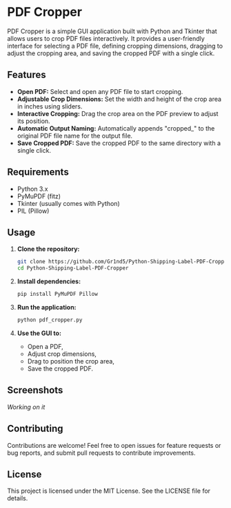 # PDF Cropper

PDF Cropper is a simple GUI application built with Python and Tkinter that allows users to crop PDF files interactively. It provides a user-friendly interface for selecting a PDF file, defining cropping dimensions, dragging to adjust the cropping area, and saving the cropped PDF with a single click.

## Features

- **Open PDF:** Select and open any PDF file to start cropping.
- **Adjustable Crop Dimensions:** Set the width and height of the crop area in inches using sliders.
- **Interactive Cropping:** Drag the crop area on the PDF preview to adjust its position.
- **Automatic Output Naming:** Automatically appends "cropped_" to the original PDF file name for the output file.
- **Save Cropped PDF:** Save the cropped PDF to the same directory with a single click.

## Requirements

- Python 3.x
- PyMuPDF (fitz)
- Tkinter (usually comes with Python)
- PIL (Pillow)

## Usage

1. **Clone the repository:**

    ```bash
    git clone https://github.com/Gr1nd5/Python-Shipping-Label-PDF-Cropper.git
    cd Python-Shipping-Label-PDF-Cropper
    ```

2. **Install dependencies:**

    ```bash
    pip install PyMuPDF Pillow
    ```

3. **Run the application:**

    ```bash
    python pdf_cropper.py
    ```

4. **Use the GUI to:**
   - Open a PDF,
   - Adjust crop dimensions,
   - Drag to position the crop area,
   - Save the cropped PDF.

## Screenshots

*Working on it*

## Contributing

Contributions are welcome! Feel free to open issues for feature requests or bug reports, and submit pull requests to contribute improvements.

## License

This project is licensed under the MIT License. See the LICENSE file for details.
